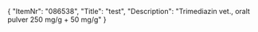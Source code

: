 {
  "ItemNr": "086538",
  "Title": "test",
  "Description": "Trimediazin vet., oralt pulver 250 mg/g + 50 mg/g"
}